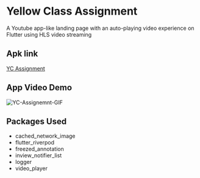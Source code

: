 # Yellow Class Assignment

A Youtube app-like landing page with an auto-playing video experience on Flutter using HLS video streaming

## Apk link
<a href="https://drive.google.com/file/d/1FFteOS-4Q4ITzhJcoXQPcJUQ23HJ1kXB/view?usp=sharing" target="blank"> YC Assignment </a>

## App Video Demo
![YC-Assignemnt-GIF](https://user-images.githubusercontent.com/75577525/177041229-9b77c476-460f-43ea-88f4-3767cd1429b1.gif)

## Packages Used
-   cached_network_image
-   flutter_riverpod
-   freezed_annotation
-   inview_notifier_list
-   logger
-   video_player
